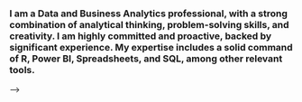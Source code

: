 ### I am a Data and Business Analytics professional, with a strong combination of analytical thinking, problem-solving skills, and creativity. I am highly committed and proactive, backed by significant experience. My expertise includes a solid command of R, Power BI, Spreadsheets, and SQL, among other relevant tools.
-->
